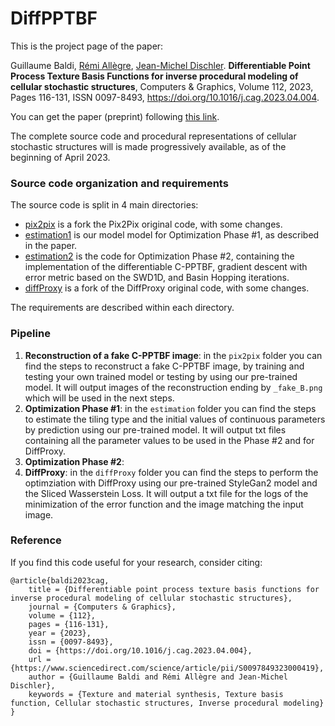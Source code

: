 # DiffPPTBF

This is the project page of the paper:

Guillaume Baldi, [Rémi Allègre](https://igg.icube.unistra.fr/index.php/R%C3%A9mi_All%C3%A8gre), [Jean-Michel Dischler](https://dpt-info.di.unistra.fr/~dischler/). **Differentiable Point Process Texture Basis Functions for inverse procedural modeling of cellular stochastic structures**, Computers & Graphics,
Volume 112, 2023, Pages 116-131, ISSN 0097-8493, https://doi.org/10.1016/j.cag.2023.04.004.

You can get the paper (preprint) following [this link](https://seafile.unistra.fr/f/8b443ea6124c4d839ef5/?dl=1).

<!---
### C-PPTBF parameters

- tiling: Tiling type
- jittering: Random perturbation applied on point positions &beta;
- zoom: Scaling factor to zoom/unzoom $s$
- points: Number of points $K$
- alpha: Rotation angle &alpha;
- normBlend: Interpolation coefficient between the 2 windows &omega;
- wsmooth: Degree of smoothing in cellular window $s_c$ 
- winfeat: Random perturbation applied on feature points locations &gamma; 
- aniso: Anisotropy, scaling transform on Gaussian kernel &rho;
- sigcos: Sigma applied of Gaussian kernel &sigma;
- delta: Orientation of Gaussian kernel &Phi; 
- larp: Anisotropy of cellular window, interpolation factor between rectangular and Voronoi cells &lambda;
--->

The complete source code and procedural representations of cellular stochastic structures will is made progressively available, as of the beginning of April 2023.

### Source code organization and requirements

The source code is split in 4 main directories:
- [pix2pix](pix2pix) is a fork the Pix2Pix original code, with some changes.
- [estimation1](estimation1) is our model model for Optimization Phase #1, as described in the paper.
- [estimation2](estimation2) is the code for Optimization Phase #2, containing the implementation of the differentiable C-PPTBF, gradient descent with error metric based on the SWD1D, and Basin Hopping iterations.
- [diffProxy](diffProxy) is a fork of the DiffProxy original code, with some changes.

The requirements are described within each directory.

### Pipeline

1) **Reconstruction of a fake C-PPTBF image**: in the `pix2pix` folder you can find the steps to reconstruct a fake C-PPTBF image, by training and testing your own trained model or testing by using our pre-trained model. It will output images of the reconstruction ending by `_fake_B.png` which will be used in the next steps.  
2) **Optimization Phase #1**: in the `estimation` folder you can find the steps to estimate the tiling type and the initial values of continuous parameters by prediction using our pre-trained model. It will output txt files containing all the parameter values to be used in the Phase #2 and for DiffProxy.   
3) **Optimization Phase #2**:    
4) **DiffProxy**: in the `diffProxy` folder you can find the steps to perform the optimziation with DiffProxy using our pre-trained StyleGan2 model and the Sliced Wasserstein Loss. It will output a txt file for the logs of the minimization of the error function and the image matching the input image.   

### Reference

If you find this code useful for your research, consider citing:

```
@article{baldi2023cag,
	title = {Differentiable point process texture basis functions for inverse procedural modeling of cellular stochastic structures},
	journal = {Computers & Graphics},
	volume = {112},
	pages = {116-131},
	year = {2023},
	issn = {0097-8493},
	doi = {https://doi.org/10.1016/j.cag.2023.04.004},
	url = {https://www.sciencedirect.com/science/article/pii/S0097849323000419},
	author = {Guillaume Baldi and Rémi Allègre and Jean-Michel Dischler},
	keywords = {Texture and material synthesis, Texture basis function, Cellular stochastic structures, Inverse procedural modeling}
}
```